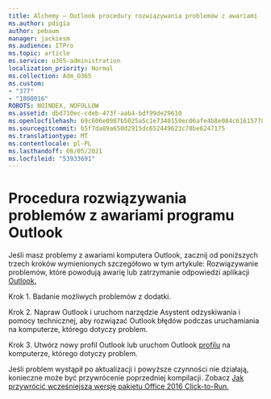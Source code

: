 ```yaml
---
title: Alchemy — Outlook procedury rozwiązywania problemów z awariami
ms.author: pdigia
author: pebaum
manager: jackiesm
ms.audience: ITPro
ms.topic: article
ms.service: o365-administration
localization_priority: Normal
ms.collection: Adm_O365
ms.custom:
- "377"
- "1800016"
ROBOTS: NOINDEX, NOFOLLOW
ms.assetid: dbd710ec-cdeb-473f-aab4-bdf99de29610
ms.openlocfilehash: 69c606e0987b5025a5c1e7340159ec06afe4b8e084c61615778a90114f9b4ecb
ms.sourcegitcommit: b5f7da89a650d2915dc652449623c78be6247175
ms.translationtype: MT
ms.contentlocale: pl-PL
ms.lasthandoff: 08/05/2021
ms.locfileid: "53933691"
---
```

# <a name="outlook-crash-troubleshooting-steps"></a>Procedura rozwiązywania problemów z awariami programu Outlook

Jeśli masz problemy z awariami komputera Outlook, zacznij od poniższych trzech kroków wymienionych szczegółowo w tym artykule: Rozwiązywanie problemów, które powodują awarię lub zatrzymanie odpowiedzi aplikacji [Outlook.](https://docs.microsoft.com/exchange/troubleshoot/outlook-crashes/crash-issues)
  
Krok 1. Badanie możliwych problemów z dodatki.
  
Krok 2. Napraw Outlook i [](https://aka.ms/SaRA-OutlookWontStart) uruchom narzędzie Asystent odzyskiwania i pomocy technicznej, aby rozwiązać Outlook błędów podczas uruchamiania na komputerze, którego dotyczy problem.
  
Krok 3. Utwórz nowy profil Outlook lub uruchom Outlook [profilu](https://aka.ms/SaRA-OutlookSetupProfile) na komputerze, którego dotyczy problem.
  
Jeśli problem wystąpił po aktualizacji i powyższe czynności nie działają, konieczne może być przywrócenie poprzedniej kompilacji. Zobacz [Jak przywrócić wcześniejszą wersję pakietu Office 2016 Click-to-Run.](https://support.microsoft.com/help/2770432)
  